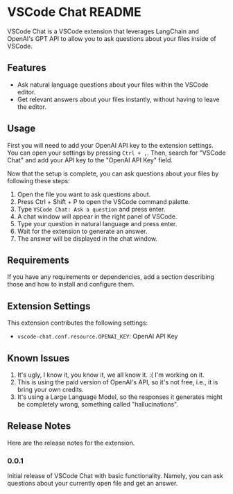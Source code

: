 # VSCode Chat README

VSCode Chat is a VSCode extension that leverages LangChain and OpenAI's GPT API to allow you to ask questions about your files inside of VSCode.

## Features

* Ask natural language questions about your files within the VSCode editor.
* Get relevant answers about your files instantly, without having to leave the editor.

## Usage

First you will need to add your OpenAI API key to the extension settings. You can open your settings by pressing `Ctrl + ,`. Then, search for "VSCode Chat" and add your API key to the "OpenAI API Key" field.

Now that the setup is complete, you can ask questions about your files by following these steps:

1. Open the file you want to ask questions about.
2. Press Ctrl + Shift + P to open the VSCode command palette.
3. Type `VSCode Chat: Ask a question` and press enter.
4. A chat window will appear in the right panel of VSCode.
5. Type your question in natural language and press enter.
6. Wait for the extension to generate an answer.
7. The answer will be displayed in the chat window.

## Requirements

If you have any requirements or dependencies, add a section describing those and how to install and configure them.

## Extension Settings

This extension contributes the following settings:

* `vscode-chat.conf.resource.OPENAI_KEY`: OpenAI API Key

## Known Issues

1. It's ugly, I know it, you know it, we all know it. :( I'm working on it.
2. This is using the paid version of OpenAI's API, so it's not free, i.e., it is bring your own credits.
3. It's using a Large Language Model, so the responses it generates might be completely wrong, something called "hallucinations".


## Release Notes

Here are the release notes for the extension.

### 0.0.1

Initial release of VSCode Chat with basic functionality. Namely, you can ask questions about your currently open file and get an answer.